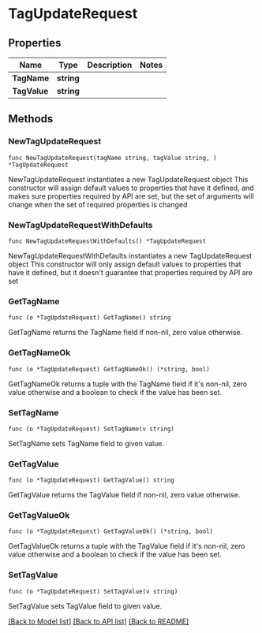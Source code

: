 # TagUpdateRequest

## Properties

Name | Type | Description | Notes
------------ | ------------- | ------------- | -------------
**TagName** | **string** |  | 
**TagValue** | **string** |  | 

## Methods

### NewTagUpdateRequest

`func NewTagUpdateRequest(tagName string, tagValue string, ) *TagUpdateRequest`

NewTagUpdateRequest instantiates a new TagUpdateRequest object
This constructor will assign default values to properties that have it defined,
and makes sure properties required by API are set, but the set of arguments
will change when the set of required properties is changed

### NewTagUpdateRequestWithDefaults

`func NewTagUpdateRequestWithDefaults() *TagUpdateRequest`

NewTagUpdateRequestWithDefaults instantiates a new TagUpdateRequest object
This constructor will only assign default values to properties that have it defined,
but it doesn't guarantee that properties required by API are set

### GetTagName

`func (o *TagUpdateRequest) GetTagName() string`

GetTagName returns the TagName field if non-nil, zero value otherwise.

### GetTagNameOk

`func (o *TagUpdateRequest) GetTagNameOk() (*string, bool)`

GetTagNameOk returns a tuple with the TagName field if it's non-nil, zero value otherwise
and a boolean to check if the value has been set.

### SetTagName

`func (o *TagUpdateRequest) SetTagName(v string)`

SetTagName sets TagName field to given value.


### GetTagValue

`func (o *TagUpdateRequest) GetTagValue() string`

GetTagValue returns the TagValue field if non-nil, zero value otherwise.

### GetTagValueOk

`func (o *TagUpdateRequest) GetTagValueOk() (*string, bool)`

GetTagValueOk returns a tuple with the TagValue field if it's non-nil, zero value otherwise
and a boolean to check if the value has been set.

### SetTagValue

`func (o *TagUpdateRequest) SetTagValue(v string)`

SetTagValue sets TagValue field to given value.



[[Back to Model list]](../README.md#documentation-for-models) [[Back to API list]](../README.md#documentation-for-api-endpoints) [[Back to README]](../README.md)



